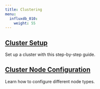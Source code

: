 ```yaml
---
title: Clustering
menu:
  influxdb_010:
    weight: 55
---
```


## [Cluster Setup](/influxdb/v0.10/clustering/cluster_setup/)
Set up a cluster with this step-by-step guide.

## [Cluster Node Configuration](/influxdb/v0.10/clustering/cluster_node_config/)
Learn how to configure different node types.

